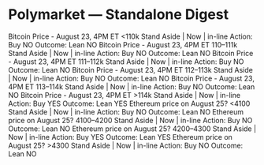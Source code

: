 # Polymarket — Standalone Digest

Bitcoin Price - August 23, 4PM ET <110k
Stand Aside | Now | in-line
Action: Buy NO
Outcome: Lean NO
Bitcoin Price - August 23, 4PM ET 110–111k
Stand Aside | Now | in-line
Action: Buy NO
Outcome: Lean NO
Bitcoin Price - August 23, 4PM ET 111–112k
Stand Aside | Now | in-line
Action: Buy NO
Outcome: Lean NO
Bitcoin Price - August 23, 4PM ET 112–113k
Stand Aside | Now | in-line
Action: Buy NO
Outcome: Lean NO
Bitcoin Price - August 23, 4PM ET 113–114k
Stand Aside | Now | in-line
Action: Buy NO
Outcome: Lean NO
Bitcoin Price - August 23, 4PM ET >114k
Stand Aside | Now | in-line
Action: Buy YES
Outcome: Lean YES
Ethereum price on August 25? <4100
Stand Aside | Now | in-line
Action: Buy NO
Outcome: Lean NO
Ethereum price on August 25? 4100–4200
Stand Aside | Now | in-line
Action: Buy NO
Outcome: Lean NO
Ethereum price on August 25? 4200–4300
Stand Aside | Now | in-line
Action: Buy YES
Outcome: Lean YES
Ethereum price on August 25? >4300
Stand Aside | Now | in-line
Action: Buy NO
Outcome: Lean NO
